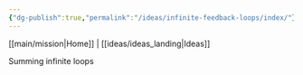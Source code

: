```yaml
---
{"dg-publish":true,"permalink":"/ideas/infinite-feedback-loops/index/"}
---
```


[[main/mission\|Home]] | [[ideas/ideas_landing\|Ideas]]

Summing infinite loops